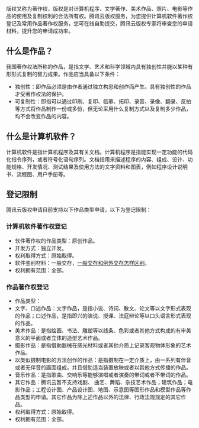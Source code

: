 版权又称为著作权，版权是对计算机程序、文学著作、美术作品、照片、电影等作品的使用及复制权利的合法所有权。腾讯云版权服务，为您提供计算机软件著作权登记及常用作品著作权服务，您可在线自助提交，腾讯云版权专家将审查您的申请材料，提升您的申请成功率。

## 什么是作品？

我国著作权法所称的作品，是指文学、艺术和科学领域内具有独创性并能以某种有形形式复制的智力成果。作品应当具备以下条件：
- 独创性：即作品必须是由作者通过独立构思和创作而产生。具有独创性的作品才受著作权法的保护。
- 可复制性：即指可以通过印刷、复印、临摹、拓印、录音、录像、翻录、反拍等方式将作品制作一份或多份，但无论采用什么复制方式以及复制多少作品，均不会改变作品的内容。

## 什么是计算机软件？

计算机软件是指计算机程序及其有关文档。计算机程序是指能实现一定功能的代码化指令序列，或者符号化语句序列。文档指用来描述程序的内容、组成、设计、功能规格、开发情况、测试结果及使用方法的文字资料和图表，例如程序设计说明书、流程图、用户手册等。


## 登记限制

腾讯云版权申请目前支持以下作品类型申请，以下为登记限制：

### 计算机软件著作权登记

- 软件著作权的作品类型：原创作品。
- 开发方式：独立开发。
- 权利取得方式：原始取得。
- 软件鉴别材料：一般交存，[一般交存和例外交存怎样区别](https://cloud.tencent.com/document/product/1215/45729#.E7.94.B3.E8.AF.B7.E8.A1.A8.E4.B8.AD.E7.9A.84.E4.B8.80.E8.88.AC.E4.BA.A4.E5.AD.98.E5.92.8C.E4.BE.8B.E5.A4.96.E4.BA.A4.E5.AD.98.E6.80.8E.E6.A0.B7.E5.8C.BA.E5.88.AB.EF.BC.9F)。
- 权利拥有范围：全部。

### 作品著作权登记
- 作品类型：
 - 文字、口述作品：文字作品，是指小说、诗词、散文、论文等以文字形式表现的作品；口述作品，是指即兴的演说、授课、法庭辩论等以口头语言形式表现的作品。
 - 美术作品：是指绘画、书法、雕塑等以线条、色彩或者其他方式构成的有审美意义的平面或者立体的造型艺术作品。
 - 摄影作品：是指借助器械在感光材料或者其他介质上记录客观物体形象的艺术作品。
 - 以类似摄制电影的方法创作的作品：是指摄制在一定介质上，由一系列有伴音或者无伴音的画面组成，并且借助适当装置放映或者以其他方式传播的作品。
 - 音乐作品：是指歌曲、交响乐等能够演唱或者演奏的带词或者不带词的作品。
 - 其它作品：腾讯云暂不支持戏剧、 曲艺、舞蹈、杂技艺术作品；建筑作品；电影作品；工程设计图、产品设计图、地图、示意图等图形作品和模型作品等作品类型的申请。其它作品为除上述作品以外的法律、行政法规规定的其它作品。
- 权利取得方式：原始取得。
- 权利拥有范围：全部。


